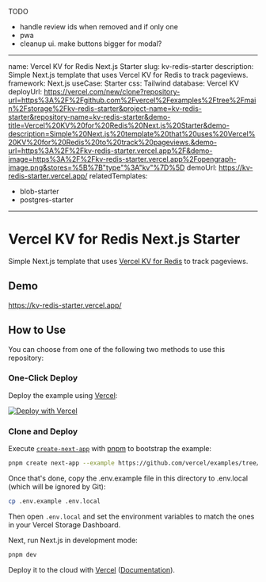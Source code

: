 TODO

- handle review ids when removed and if only one
- pwa
- cleanup ui. make buttons bigger for modal?

---

name: Vercel KV for Redis Next.js Starter
slug: kv-redis-starter
description: Simple Next.js template that uses Vercel KV for Redis to track pageviews.
framework: Next.js
useCase: Starter
css: Tailwind
database: Vercel KV
deployUrl: https://vercel.com/new/clone?repository-url=https%3A%2F%2Fgithub.com%2Fvercel%2Fexamples%2Ftree%2Fmain%2Fstorage%2Fkv-redis-starter&project-name=kv-redis-starter&repository-name=kv-redis-starter&demo-title=Vercel%20KV%20for%20Redis%20Next.js%20Starter&demo-description=Simple%20Next.js%20template%20that%20uses%20Vercel%20KV%20for%20Redis%20to%20track%20pageviews.&demo-url=https%3A%2F%2Fkv-redis-starter.vercel.app%2F&demo-image=https%3A%2F%2Fkv-redis-starter.vercel.app%2Fopengraph-image.png&stores=%5B%7B"type"%3A"kv"%7D%5D
demoUrl: https://kv-redis-starter.vercel.app/
relatedTemplates:

- blob-starter
- postgres-starter

---

# Vercel KV for Redis Next.js Starter

Simple Next.js template that uses [Vercel KV for Redis](https://vercel.com/kv) to track pageviews.

## Demo

https://kv-redis-starter.vercel.app/

## How to Use

You can choose from one of the following two methods to use this repository:

### One-Click Deploy

Deploy the example using [Vercel](https://vercel.com?utm_source=github&utm_medium=readme&utm_campaign=vercel-examples):

[![Deploy with Vercel](https://vercel.com/button)](https://vercel.com/new/clone?repository-url=https%3A%2F%2Fgithub.com%2Fvercel%2Fexamples%2Ftree%2Fmain%2Fstorage%2Fkv-redis-starter&project-name=kv-redis-starter&repository-name=kv-redis-starter&demo-title=Vercel%20KV%20for%20Redis%20Next.js%20Starter&demo-description=Simple%20Next.js%20template%20that%20uses%20Vercel%20KV%20for%20Redis%20to%20track%20pageviews.&demo-url=https%3A%2F%2Fkv-redis-starter.vercel.app%2F&demo-image=https%3A%2F%2Fkv-redis-starter.vercel.app%2Fopengraph-image.png&stores=%5B%7B"type"%3A"kv"%7D%5D)

### Clone and Deploy

Execute [`create-next-app`](https://github.com/vercel/next.js/tree/canary/packages/create-next-app) with [pnpm](https://pnpm.io/installation) to bootstrap the example:

```bash
pnpm create next-app --example https://github.com/vercel/examples/tree/main/storage/kv-redis-starter
```

Once that's done, copy the .env.example file in this directory to .env.local (which will be ignored by Git):

```bash
cp .env.example .env.local
```

Then open `.env.local` and set the environment variables to match the ones in your Vercel Storage Dashboard.

Next, run Next.js in development mode:

```bash
pnpm dev
```

Deploy it to the cloud with [Vercel](https://vercel.com/new?utm_source=github&utm_medium=readme&utm_campaign=vercel-examples) ([Documentation](https://nextjs.org/docs/deployment)).

